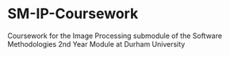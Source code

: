 # SM-IP-Coursework
Coursework for the Image Processing submodule of the Software Methodologies 2nd Year Module at Durham University 
